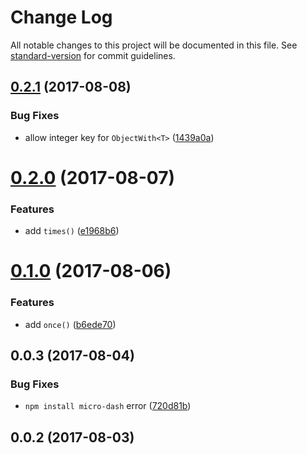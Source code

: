 # Change Log

All notable changes to this project will be documented in this file. See [standard-version](https://github.com/conventional-changelog/standard-version) for commit guidelines.

<a name="0.2.1"></a>
## [0.2.1](https://github.com/simontonsoftware/micro-dash/compare/v0.2.0...v0.2.1) (2017-08-08)


### Bug Fixes

* allow integer key for `ObjectWith<T>` ([1439a0a](https://github.com/simontonsoftware/micro-dash/commit/1439a0a))



<a name="0.2.0"></a>
# [0.2.0](https://github.com/simontonsoftware/micro-dash/compare/v0.1.0...v0.2.0) (2017-08-07)


### Features

* add `times()` ([e1968b6](https://github.com/simontonsoftware/micro-dash/commit/e1968b6))



<a name="0.1.0"></a>
# [0.1.0](https://github.com/simontonsoftware/micro-dash/compare/v0.0.3...v0.1.0) (2017-08-06)


### Features

* add `once()` ([b6ede70](https://github.com/simontonsoftware/micro-dash/commit/b6ede70))



<a name="0.0.3"></a>
## 0.0.3 (2017-08-04)


### Bug Fixes

* `npm install micro-dash` error ([720d81b](https://github.com/simontonsoftware/micro-dash/commit/720d81b))



<a name="0.0.2"></a>
## 0.0.2 (2017-08-03)
